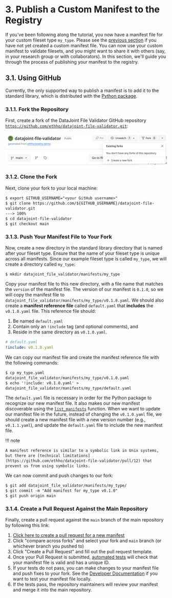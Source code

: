 # 3. Publish a Custom Manifest to the Registry

If you've been following along the tutorial, you now have a manifest file for your custom fileset type `my_type`.
Please see the [previous section](./2-manifest.md) if you have not yet created a custom manifest file.
You can now use your custom manifest to validate filesets, and you might want to share it with others (say, in your research group or with collaborators).
In this section, we'll guide you through the process of publishing your manifest to the registry.

## 3.1. Using GitHub

Currently, the only supported way to publish a manifest is to add it to the standard library, which is distributed with the [Python package](https://github.com/ethho/datajoint-file-validator.git).

### 3.1.1. Fork the Repository

First, create a fork of the DataJoint File Validator GitHub repository [`https://github.com/ethho/datajoint-file-validator.git`](https://github.com/ethho/datajoint-file-validator.git):

![Fork the repository](../images/fork_repo.png)

### 3.1.2. Clone the Fork

Next, clone your fork to your local machine:

<!-- termynal -->

```console
$ export GITHUB_USERNAME="<your GitHub username>"
$ git clone https://github.com/${GITHUB_USERNAME}/datajoint-file-validator.git
---> 100%
$ cd datajoint-file-validator
$ git checkout main
```

### 3.1.3. Push Your Manifest File to Your Fork

Now, create a new directory in the standard library directory that is named after your fileset type.
Ensure that the name of your fileset type is unique across all manifests.
Since our example fileset type is called `my_type`, we will create a directory called `my_type`:

<!-- termynal -->

```console
$ mkdir datajoint_file_validator/manifests/my_type
```

Copy your manifest file to this new directory, with a file name that matches the `version` of the manifest file.
The version of our manifest is `0.1.0`, so we will copy the manifest file to `datajoint_file_validator/manifests/my_type/v0.1.0.yaml`.
We should also create a **manifest reference file** called `default.yaml` that **includes** the `v0.1.0.yaml` file.
This reference file should:

1. Be named `default.yaml`
2. Contain only an `!include` tag (and optional comments), and
3. Reside in the same directory as `v0.1.0.yaml`.

```yaml
# default.yaml
!include: v0.1.0.yaml
```

We can copy our manifest file and create the manifest reference file with the following commands:

<!-- termynal -->

```console
$ cp my_type.yaml datajoint_file_validator/manifests/my_type/v0.1.0.yaml
$ echo '!include: v0.1.0.yaml' > datajoint_file_validator/manifests/my_type/default.yaml
```

The `default.yaml` file is necessary in order for the Python package to recognize our new manifest file.
It also makes our new manifest discoverable using the [`list_manifests`](./1-validate.md#16-list-available-manifests) function.
When we want to update our manifest file in the future, instead of changing the `v0.1.0.yaml` file, we should create a new manifest file with a new version number (e.g., `v0.1.1.yaml`), and update the `default.yaml` file to include the new manifest file.

!!! note

	A manifest reference is similar to a symbolic link in Unix systems, but there are [technical limitations](https://github.com/ethho/datajoint-file-validator/pull/12) that prevent us from using symbolic links.

We can now commit and push changes to our fork:

<!-- termynal -->

```console
$ git add datajoint_file_validator/manifests/my_type/
$ git commit -m "Add manifest for my_type v0.1.0"
$ git push origin main
```

### 3.1.4. Create a Pull Request Against the Main Repository

Finally, create a pull request against the `main` branch of the main repository by following this link:

1. [Click here to create a pull request for a new manifest](https://github.com/ethho/datajoint-file-validator/compare/main?template=new_manifest.md&labels=new-manifest,manifest&title=New+Manifest&assignees=ethho&is_cross_repo=1)
2. Click "compare across forks" and select your fork and `main` branch (or whichever branch you pushed to)
3. Click "Create a Pull Request" and fill out the pull request template.
4. Once your Pull Request is submitted, [automated tests](https://github.com/ethho/datajoint-file-validator/actions/workflows/test.yaml) will check that your manifest file is valid and has a unique ID.
5. If your tests do not pass, you can make changes to your manifest file and push fixes to your fork. See the [Developer Documentation](../contribute.md#run-tests) if you want to test your manifest file locally.
6. If the tests pass, the repository maintainers will review your manifest and merge it into the main repository.
